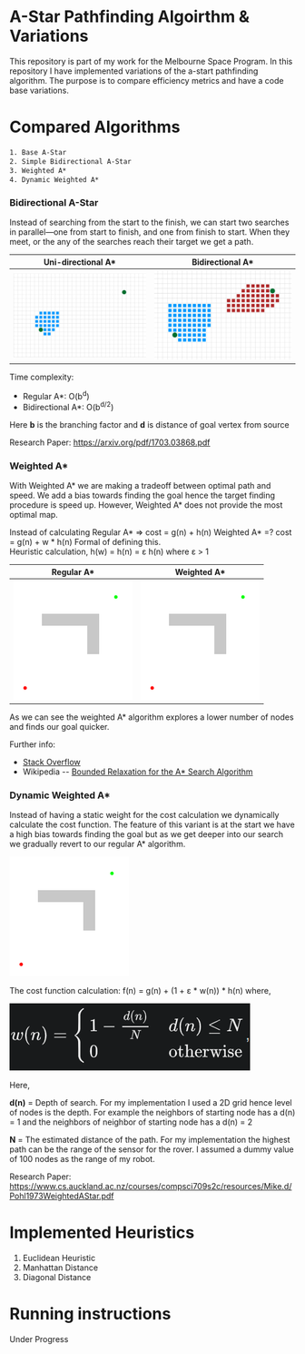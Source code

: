 # A-Star Pathfinding Algoirthm & Variations 
This repository is part of my work for the Melbourne Space Program. In this repository I have implemented variations of the a-start pathfinding algorithm. The purpose is to compare efficiency metrics and have a code base variations.

# Compared Algorithms 
    1. Base A-Star 
    2. Simple Bidirectional A-Star 
    3. Weighted A*
    4. Dynamic Weighted A*  


### Bidirectional A-Star 
Instead of searching from the start to the finish, we can start two searches in parallel―one from start to finish, and one from finish to start. When they meet, or the any of the searches reach their target we get a path. 

Uni-directional A*          |      Bidirectional A*
--------------------|---------------------
![Regular A star](img/unidirectional-a-star.png)   | ![Bidirectional A*](img/bidirectional-astar.png)


Time complexity:
- Regular A*: O(b<sup>d</sup>)
- Bidirectional A*: O(b<sup>d/2</sup>)

Here **b** is the branching factor and **d** is distance of goal vertex from source 

Research Paper: https://arxiv.org/pdf/1703.03868.pdf


### Weighted A* 
With Weighted A* we are making a tradeoff between optimal path and speed. We add a bias towards finding the goal hence the target finding procedure is speed up. However, Weighted A* does not provide the most optimal map. 

Instead of calculating 
    Regular A* => cost = g(n) + h(n)
    Weighted A* =? cost = g(n) + w * h(n)
Formal of defining this.  
    Heuristic calculation, h(w) = h(n) = ε h(n) where ε > 1

Regular A*          |        Weighted A*
--------------------|---------------------
![Regular A star](img/base-astar.gif)   | ![Weighted A*](img/weighted-astar.gif)


As we can see the weighted A* algorithm explores a lower number of nodes and finds our goal quicker. 


Further info: 
- [Stack Overflow](https://stackoverflow.com/questions/44274729/a-search-advantages-of-dynamic-weighting)
- Wikipedia -- [Bounded Relaxation for the A* Search Algorithm](https://en.wikipedia.org/wiki/A*_search_algorithm#/media/File:Astar_progress_animation.gif)




### Dynamic Weighted A* 

Instead of having a static weight for the cost calculation we dynamically calculate the cost function. The feature of this variant is at the start we have a high bias towards finding the goal but as we get deeper into our search we gradually revert to our regular A* algorithm. 

![Weighted A*](img/weighted-astar.gif)

The cost function calculation: 
f(n) = g(n) + (1 + ε * w(n)) * h(n) where, 

![Dynamic weighting equation](img/dynamic-weighting.png)

Here, 

**d(n)** = Depth of search. For my implementation I used a 2D grid hence level of nodes is the depth. For example the neighbors of starting node has a d(n) = 1 and the neighbors of neighbor of starting node has a d(n) = 2

**N** = The estimated distance of the path. For my implementation the highest path can be the range of the sensor for the rover. I assumed a dummy value of 100 nodes as the range of my robot. 


Research Paper: https://www.cs.auckland.ac.nz/courses/compsci709s2c/resources/Mike.d/Pohl1973WeightedAStar.pdf


# Implemented Heuristics 
1. Euclidean Heuristic 
2. Manhattan Distance 
3. Diagonal Distance 

 

# Running instructions 

Under Progress 
